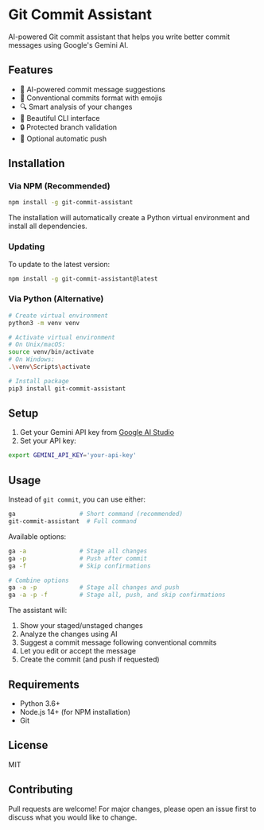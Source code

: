 # Git Commit Assistant

AI-powered Git commit assistant that helps you write better commit messages using Google's Gemini AI.

## Features

- 🤖 AI-powered commit message suggestions
- 📝 Conventional commits format with emojis
- 🔍 Smart analysis of your changes
- 🎨 Beautiful CLI interface
- 🔒 Protected branch validation
- 🚀 Optional automatic push

## Installation

### Via NPM (Recommended)

```bash
npm install -g git-commit-assistant
```

The installation will automatically create a Python virtual environment and install all dependencies.

### Updating

To update to the latest version:

```bash
npm install -g git-commit-assistant@latest
```

### Via Python (Alternative)

```bash
# Create virtual environment
python3 -m venv venv

# Activate virtual environment
# On Unix/macOS:
source venv/bin/activate
# On Windows:
.\venv\Scripts\activate

# Install package
pip3 install git-commit-assistant
```

## Setup

1. Get your Gemini API key from [Google AI Studio](https://makersuite.google.com/app/apikey)
2. Set your API key:

```bash
export GEMINI_API_KEY='your-api-key'
```

## Usage

Instead of `git commit`, you can use either:

```bash
ga                  # Short command (recommended)
git-commit-assistant  # Full command
```

Available options:

```bash
ga -a               # Stage all changes
ga -p               # Push after commit
ga -f               # Skip confirmations

# Combine options
ga -a -p            # Stage all changes and push
ga -a -p -f         # Stage all, push, and skip confirmations
```

The assistant will:

1. Show your staged/unstaged changes
2. Analyze the changes using AI
3. Suggest a commit message following conventional commits
4. Let you edit or accept the message
5. Create the commit (and push if requested)

## Requirements

- Python 3.6+
- Node.js 14+ (for NPM installation)
- Git

## License

MIT

## Contributing

Pull requests are welcome! For major changes, please open an issue first to discuss what you would like to change.

